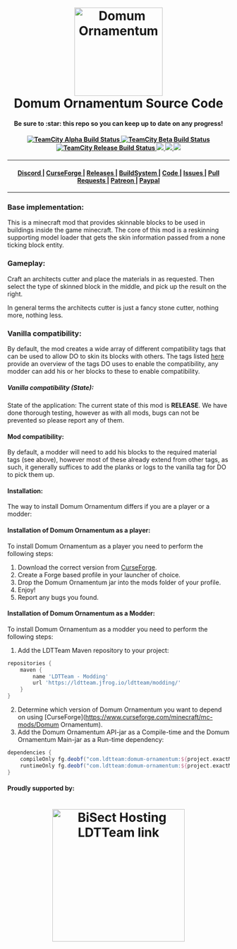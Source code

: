 <h1 align="center">
  <a name="logo" href="https://github.com/ldtteam/Domum-Ornamentum"><img src="https://github.com/ldtteam/Domum-Ornamentum/raw/version/latest/logo.png" alt="Domum Ornamentum" width="200"></a>
  <br>
  Domum Ornamentum Source Code
</h1>
<h4 align="center">Be sure to :star: this repo so you can keep up to date on any progress!</h4>
<div align="center">
  <h4>
    <a href="https://buildsystem.ldtteam.com/buildConfiguration/LetSDevTogether_Domum-Ornamentum_Alpha_Release?branch=&mode=builds">
        <img alt="TeamCity Alpha Build Status" src="https://img.shields.io/teamcity/build/e/LetSDevTogether_Domum-Ornamentum_Alpha_Release?label=Alpha&logo=Alpha%20build&server=https%3A%2F%2Fbuildsystem.ldtteam.com&style=plasticr">
    </a>
    <a href="https://buildsystem.ldtteam.com/buildConfiguration/LetSDevTogether_Domum-Ornamentum_Beta_Release?branch=&mode=builds">
        <img alt="TeamCity Beta Build Status" src="https://img.shields.io/teamcity/build/e/LetSDevTogether_Domum-Ornamentum_Beta_Release?label=Beta&logo=Beta%20build&server=https%3A%2F%2Fbuildsystem.ldtteam.com&style=plasticr">
    </a>
    <a href="https://buildsystem.ldtteam.com/buildConfiguration/LetSDevTogether_Domum-Ornamentum_Release_Release?branch=&mode=builds">
        <img alt="TeamCity Release Build Status" src="https://img.shields.io/teamcity/build/e/LetSDevTogether_Domum-Ornamentum_Release_Release?label=Release&logo=Release%20build&server=https%3A%2F%2Fbuildsystem.ldtteam.com&style=plasticr">
    </a>
    <a href="https://github.com/ldtteam/Domum-Ornamentum/stargazers">
        <img src="https://img.shields.io/github/stars/ldtteam/Domum-Ornamentum.svg?style=plasticr"/>
    </a>
    <a href="https://github.com/ldtteam/Domum-Ornamentum/commits/master">
        <img src="https://img.shields.io/github/last-commit/ldtteam/Domum-Ornamentum.svg?style=plasticr"/>
    </a>
    <a href="https://github.com/ldtteam/Domum-Ornamentum/commits/master">
        <img src="https://img.shields.io/github/commit-activity/m/ldtteam/Domum-Ornamentum.svg?style=plasticr"/>
    </a>
  </h4>
</div>
<hr />
<div align="center"><a name="menu"></a>
  <h4>
    <a href="https://discord.gg/Tb3PagMpaG">
      Discord
    </a>
    <span> | </span>
    <a href="https://www.curseforge.com/minecraft/mc-mods/Domum-Ornamentum">
      CurseForge
    </a>
    <span> | </span>
    <a href="https://www.curseforge.com/minecraft/mc-mods/Domum-Ornamentum/files">
      Releases
    </a>
    <span> | </span>
    <a href="https://buildsystem.ldtteam.com/project/LetSDevTogether_Domum-Ornamentum?branch=&mode=builds">
      BuildSystem
    </a>
    <span> | </span>
    <a href="https://github.com/ldtteam/Domum-Ornamentum/">
      Code
    </a>
    <span> | </span>
    <a href="https://github.com/ldtteam/Domum-Ornamentum/issues">
      Issues
    </a>
    <span> | </span>
    <a href="https://github.com/ldtteam/Domum-Ornamentum/pulls">
      Pull Requests
    </a>
    <span> | </span>
    <a href="https://www.patreon.com/Minecolonies">
      Patreon
    </a>
    <span> | </span>
    <a href="https://www.paypal.com/cgi-bin/webscr?return=https://www.curseforge.com/projects/449945&cn=Add+special+instructions+to+the+addon+author()&business=paypal%40ldtteam.com&bn=PP-DonationsBF:btn_donateCC_LG.gif:NonHosted&cancel_return=https://www.curseforge.com/projects/449945&lc=US&item_name=Domum-Ornamentum+(from+GitHub.com)&cmd=_donations&rm=1&no_shipping=1&currency_code=USD">
      Paypal
    </a>
  </h4>
</div>
<hr />

### <a name="BaseImplementation"></a>Base implementation:
This is a minecraft mod that provides skinnable blocks to be used in buildings inside the game minecraft.
The core of this mod is a reskinning supporting model loader that gets the skin information passed from a none ticking block entity.

### <a name="Gameplay"></a>Gameplay:
Craft an architects cutter and place the materials in as requested.
Then select the type of skinned block in the middle, and pick up the result on the right.

In general terms the architects cutter is just a fancy stone cutter, nothing more, nothing less.
### <a name="VanillaCompatibility"></a>Vanilla compatibility:
By default, the mod creates a wide array of different compatibility tags that can be used to allow DO to skin its blocks with others.
The tags listed [here](https://github.com/ldtteam/Domum-Ornamentum/tree/version/latest/src/datagen/generated/domum_ornamentum/data/domum_ornamentum/tags/blocks) provide an overview of the tags DO uses to 
enable the compatibility, any modder can add his or her blocks to these to enable compatibility.

##### <a name="VanillaCompatibilityState"></a>Vanilla compatibility (State):
State of the application:
The current state of this mod is **RELEASE**.
We have done thorough testing, however as with all mods, bugs can not be prevented so please report any of them. 

#### <a name="ModCompatibility"></a>Mod compatibility:
By default, a modder will need to add his blocks to the required material tags (see above), however most of these already extend from other tags, as such, it generally suffices to add
the planks or logs to the vanilla tag for DO to pick them up.

#### <a name="Installation"></a>Installation:
The way to install Domum Ornamentum differs if you are a player or a modder:
#### <a name="InstallationPlayer"></a>Installation of Domum Ornamentum as a player:
To install Domum Ornamentum as a player you need to perform the following steps:
1) Download the correct version from [CurseForge](https://www.curseforge.com/minecraft/mc-mods/Domum-Ornamentum).
2) Create a Forge based profile in your launcher of choice.
3) Drop the Domum Ornamentum jar into the mods folder of your profile.
4) Enjoy!
5) Report any bugs you found.

#### <a name="InstallationModder"></a>Installation of Domum Ornamentum as a Modder:
To install Domum Ornamentum as a modder you need to perform the following steps:
1) Add the LDTTeam Maven repository to your project:
```groovy
repositories {
    maven {
        name 'LDTTeam - Modding'
        url 'https://ldtteam.jfrog.io/ldtteam/modding/'
    }
}
```
2) Determine which version of Domum Ornamentum you want to depend on using [CurseForge](https://www.curseforge.com/minecraft/mc-mods/Domum Ornamentum).
3) Add the Domum Ornamentum API-jar as a Compile-time and the Domum Ornamentum Main-jar as a Run-time dependency:
```groovy
dependencies {
    compileOnly fg.deobf("com.ldtteam:domum-ornamentum:${project.exactMinecraftVersion}-${project.DomumOrnamentumVersion}:api")
    runtimeOnly fg.deobf("com.ldtteam:domum-ornamentum:${project.exactMinecraftVersion}-${project.DomumOrnamentumVersion}:universal")
}
```

#### <a name="SupportedBy"></a>Proudly supported by:
<h1 align="center">
  <a name="logo" href="https://bisecthosting.com/ldtteam"><img src="https://media.discordapp.net/attachments/697517732219846766/727581811151995071/MinecoloniesLogo2Final.png" alt="BiSect Hosting LDTTeam link" width="300"></a>
</h1>
